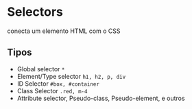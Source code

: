# Selectors

conecta um elemento HTML com o CSS

## Tipos

* Global selector `*`
* Element/Type selector `h1, h2, p, div`
* ID Selector `#box, #container`
* Class Selector `.red, m-4`
* Attribute selector, Pseudo-class, Pseudo-element, e outros